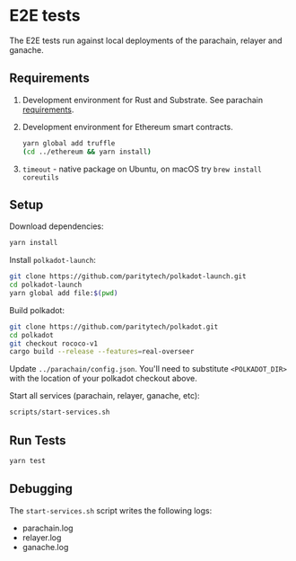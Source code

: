 # E2E tests

The E2E tests run against local deployments of the parachain, relayer and ganache.

## Requirements

1. Development environment for Rust and Substrate. See parachain [requirements](../parachain/README.md#requirements).
2. Development environment for Ethereum smart contracts.

   ```bash
   yarn global add truffle
   (cd ../ethereum && yarn install)
    ```

3. `timeout` - native package on Ubuntu, on macOS try ```brew install coreutils```

## Setup

Download dependencies:

```bash
yarn install
```

Install `polkadot-launch`:

```bash
git clone https://github.com/paritytech/polkadot-launch.git
cd polkadot-launch
yarn global add file:$(pwd)
```

Build polkadot:

```bash
git clone https://github.com/paritytech/polkadot.git
cd polkadot
git checkout rococo-v1
cargo build --release --features=real-overseer
```

Update `../parachain/config.json`. You'll need to substitute `<POLKADOT_DIR>` with the location of your polkadot checkout above.


Start all services (parachain, relayer, ganache, etc):

```bash
scripts/start-services.sh
```

## Run Tests

```bash
yarn test
```

## Debugging

The `start-services.sh` script writes the following logs:

* parachain.log
* relayer.log
* ganache.log

